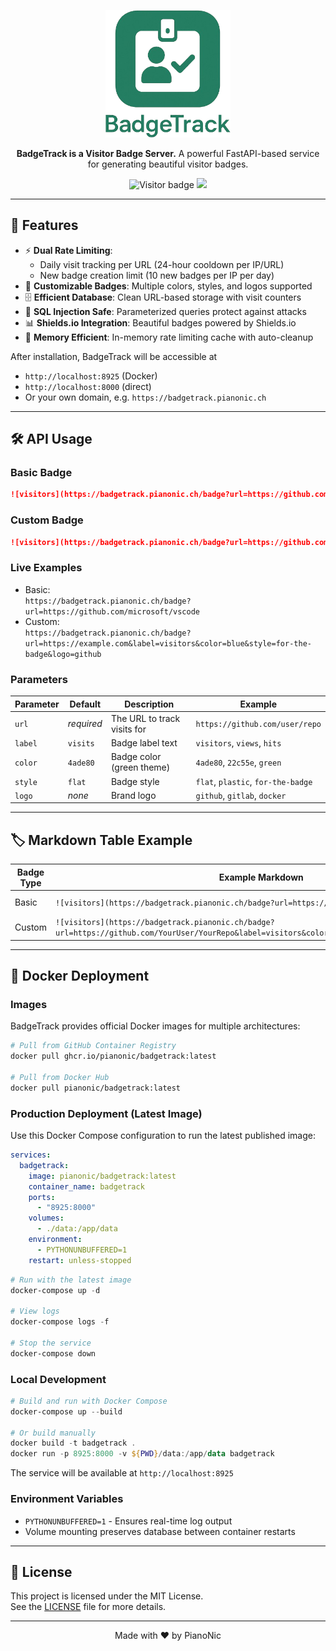 <p align="center">
  <img src="assets/logo.png" width="200" alt="BadgeTrack Logo" />
</p>
<p align="center">
  <strong>BadgeTrack is a Visitor Badge Server.</strong>
  A powerful FastAPI-based service for generating beautiful visitor badges.
</p>
<p align="center">
  <a
    href="https://github.com/PianoNic/BadgeTrack"
    style="text-decoration: none"
  >
    <img
      src="https://badgetrack.pianonic.ch/badge?url=https://github.com/PianoNic/BadgeTrack&label=visitors&color=237e61&style=flat&logo=github"
      alt="Visitor badge"
    />
  </a>
  <a href="#-installation" style="text-decoration: none">
    <img
      src="https://img.shields.io/badge/Self--Host-Instructions-237e61.svg"
    />
  </a>
</p>

---

## 🚀 Features

- ⚡ **Dual Rate Limiting**:  
  - Daily visit tracking per URL (24-hour cooldown per IP/URL)  
  - New badge creation limit (10 new badges per IP per day)
- 🎨 **Customizable Badges**: Multiple colors, styles, and logos supported
- 🗄️ **Efficient Database**: Clean URL-based storage with visit counters
- 🔐 **SQL Injection Safe**: Parameterized queries protect against attacks
- 📊 **Shields.io Integration**: Beautiful badges powered by Shields.io
- 💾 **Memory Efficient**: In-memory rate limiting cache with auto-cleanup

After installation, BadgeTrack will be accessible at  
- `http://localhost:8925` (Docker)  
- `http://localhost:8000` (direct)  
- Or your own domain, e.g. `https://badgetrack.pianonic.ch`

---

## 🛠️ API Usage

### Basic Badge

```markdown
![visitors](https://badgetrack.pianonic.ch/badge?url=https://github.com/YourUser/YourRepo)
```

### Custom Badge

```markdown
![visitors](https://badgetrack.pianonic.ch/badge?url=https://github.com/YourUser/YourRepo&label=visitors&color=4ade80&style=flat&logo=github)
```

### Live Examples

- Basic:  
  `https://badgetrack.pianonic.ch/badge?url=https://github.com/microsoft/vscode`
- Custom:  
  `https://badgetrack.pianonic.ch/badge?url=https://example.com&label=visitors&color=blue&style=for-the-badge&logo=github`

### Parameters

| Parameter | Default   | Description                        | Example                                 |
|-----------|-----------|------------------------------------|-----------------------------------------|
| `url`     | *required*| The URL to track visits for        | `https://github.com/user/repo`          |
| `label`   | `visits`  | Badge label text                   | `visitors`, `views`, `hits`             |
| `color`   | `4ade80`  | Badge color (green theme)          | `4ade80`, `22c55e`, `green`             |
| `style`   | `flat`    | Badge style                        | `flat`, `plastic`, `for-the-badge`      |
| `logo`    | *none*    | Brand logo                         | `github`, `gitlab`, `docker`            |

---

## 🏷️ Markdown Table Example

| Badge Type | Example Markdown | Preview |
|------------|------------------|---------|
| Basic | `![visitors](https://badgetrack.pianonic.ch/badge?url=https://github.com/YourUser/YourRepo)` | ![visitors](https://badgetrack.pianonic.ch/badge?url=https://github.com/YourUser/YourRepo) |
| Custom | `![visitors](https://badgetrack.pianonic.ch/badge?url=https://github.com/YourUser/YourRepo&label=visitors&color=4ade80&style=flat&logo=github)` | ![visitors](https://badgetrack.pianonic.ch/badge?url=https://github.com/YourUser/YourRepo&label=visitors&color=4ade80&style=flat&logo=github) |

---

## 🐳 Docker Deployment

### Images

BadgeTrack provides official Docker images for multiple architectures:

```bash
# Pull from GitHub Container Registry
docker pull ghcr.io/pianonic/badgetrack:latest

# Pull from Docker Hub
docker pull pianonic/badgetrack:latest
```

### Production Deployment (Latest Image)

Use this Docker Compose configuration to run the latest published image:

```yaml
services:
  badgetrack:
    image: pianonic/badgetrack:latest
    container_name: badgetrack
    ports:
      - "8925:8000"
    volumes:
      - ./data:/app/data
    environment:
      - PYTHONUNBUFFERED=1
    restart: unless-stopped
```

```powershell
# Run with the latest image
docker-compose up -d

# View logs
docker-compose logs -f

# Stop the service
docker-compose down
```

### Local Development

```powershell
# Build and run with Docker Compose
docker-compose up --build

# Or build manually
docker build -t badgetrack .
docker run -p 8925:8000 -v ${PWD}/data:/app/data badgetrack
```

The service will be available at `http://localhost:8925`

### Environment Variables

- `PYTHONUNBUFFERED=1` - Ensures real-time log output
- Volume mounting preserves database between container restarts

---

## 📜 License

This project is licensed under the MIT License.  
See the [LICENSE](LICENSE) file for more details.

---

<p align="center">Made with ❤️ by PianoNic</p>

